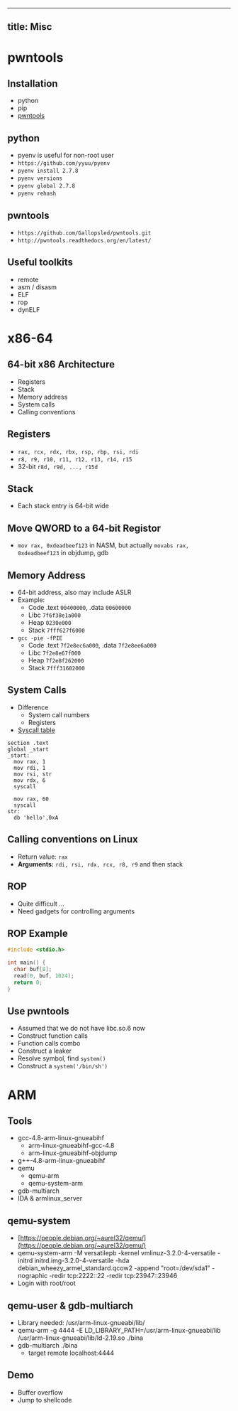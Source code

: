 
---
title: Misc
---

# pwntools

## Installation
+ python
+ pip
+ [pwntools](https://github.com/Gallopsled/pwntools.git)

## python
+ pyenv is useful for non-root user
+ `https://github.com/yyuu/pyenv`
+ `pyenv install 2.7.8`
+ `pyenv versions`
+ `pyenv global 2.7.8`
+ `pyenv rehash`

## pwntools
+ `https://github.com/Gallopsled/pwntools.git`
+ `http://pwntools.readthedocs.org/en/latest/`

## Useful toolkits
+ remote
+ asm / disasm
+ ELF
+ rop
+ dynELF

# x86-64

## 64-bit x86 Architecture
+ Registers
+ Stack
+ Memory address
+ System calls
+ Calling conventions

## Registers
+ `rax, rcx, rdx, rbx, rsp, rbp, rsi, rdi` 
+ `r8, r9, r10, r11, r12, r13, r14, r15`
+ 32-bit `r8d, r9d, ..., r15d`


## Stack
+ Each stack entry is 64-bit wide

## Move QWORD to a 64-bit Registor
+ `mov rax, 0xdeadbeef123` in NASM, but actually `movabs rax, 0xdeadbeef123` in objdump, gdb

## Memory Address
+ 64-bit address, also may include ASLR
+ Example:
    + Code .text `00400000`, .data `00600000`
    + Libc `7f6f38e1a000`
    + Heap `0230e000`
    + Stack `7fff627f6000`
+ `gcc -pie -fPIE`
    + Code .text `7f2e8ec6a000`, .data `7f2e8ee6a000`
    + Libc `7f2e8e67f000`
    + Heap `7f2e8f262000`
    + Stack `7fff31602000`

## System Calls
+ Difference
    + System call numbers
    + Registers
+ [Syscall table](http://blog.rchapman.org/post/36801038863/linux-system-call-table-for-x86-64)

``` avrasm
section .text
global _start
_start:
  mov rax, 1
  mov rdi, 1
  mov rsi, str
  mov rdx, 6
  syscall

  mov rax, 60
  syscall
str:
  db 'hello',0xA
```

## Calling conventions on Linux
+ Return value: `rax`
+ **Arguments:** `rdi, rsi, rdx, rcx, r8, r9` and then stack

## ROP
+ Quite difficult ...
+ Need gadgets for controlling arguments

## ROP Example

``` cpp
#include <stdio.h>

int main() {
  char buf[8];
  read(0, buf, 1024);
  return 0;
}
```

## Use pwntools
+ Assumed that we do not have libc.so.6 now
+ Construct function calls
+ Function calls combo
+ Construct a leaker 
+ Resolve symbol, find `system()`
+ Construct a `system('/bin/sh')`

# ARM

## Tools
+ gcc-4.8-arm-linux-gnueabihf
    + arm-linux-gnueabihf-gcc-4.8
    + arm-linux-gnueabihf-objdump
+ g++-4.8-arm-linux-gnueabihf
+ qemu
    + qemu-arm
    + qemu-system-arm
+ gdb-multiarch
+ IDA & armlinux_server

## qemu-system
+ [https://people.debian.org/~aurel32/qemu/](https://people.debian.org/~aurel32/qemu/)
+ qemu-system-arm -M versatilepb -kernel vmlinuz-3.2.0-4-versatile -initrd initrd.img-3.2.0-4-versatile -hda debian_wheezy_armel_standard.qcow2 -append "root=/dev/sda1" -nographic -redir tcp:2222::22 -redir tcp:23947::23946
+ Login with root/root

## qemu-user & gdb-multiarch
+ Library needed: /usr/arm-linux-gnueabi/lib/
+ qemu-arm -g 4444 -E LD_LIBRARY_PATH=/usr/arm-linux-gnueabi/lib /usr/arm-linux-gnueabi/lib/ld-2.19.so ./bina
+ gdb-multiarch ./bina
    + target remote localhost:4444

## Demo
+ Buffer overflow
+ Jump to shellcode

